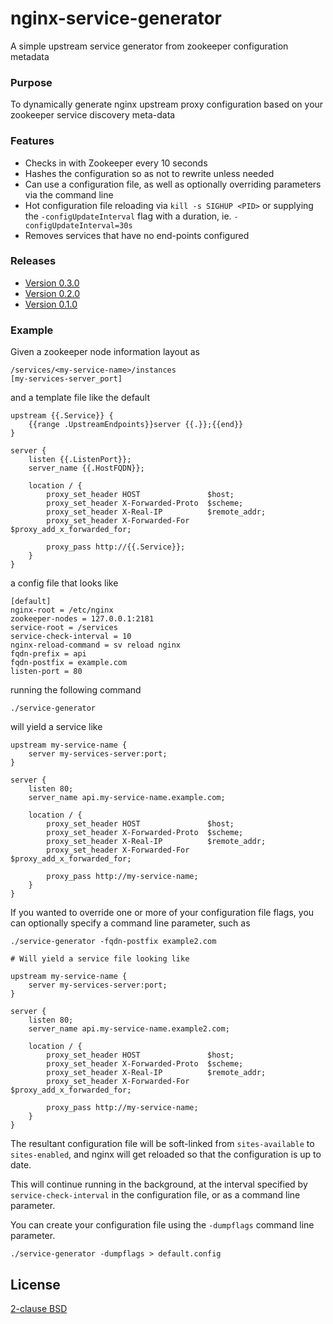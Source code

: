 # nginx-service-generator
A simple upstream service generator from zookeeper configuration metadata

### Purpose

To dynamically generate nginx upstream proxy configuration based on your zookeeper service discovery meta-data

### Features

* Checks in with Zookeeper every 10 seconds
* Hashes the configuration so as not to rewrite unless needed
* Can use a configuration file, as well as optionally overriding parameters via the command line
* Hot configuration file reloading via `kill -s SIGHUP <PID>` or supplying the `-configUpdateInterval` flag with a duration, ie. `-configUpdateInterval=30s`
* Removes services that have no end-points configured

### Releases

* [Version 0.3.0](releases/tag/v0.3.0)
* [Version 0.2.0](releases/tag/v0.2.0)
* [Version 0.1.0](releases/tag/v0.1.0)

### Example

Given a zookeeper node information layout as
```
/services/<my-service-name>/instances
[my-services-server_port]
```
and a template file like the default
```
upstream {{.Service}} {
    {{range .UpstreamEndpoints}}server {{.}};{{end}}
}

server {
    listen {{.ListenPort}};
    server_name {{.HostFQDN}};

    location / {
        proxy_set_header HOST               $host;
        proxy_set_header X-Forwarded-Proto  $scheme;
        proxy_set_header X-Real-IP          $remote_addr;
        proxy_set_header X-Forwarded-For    $proxy_add_x_forwarded_for;

        proxy_pass http://{{.Service}};
    }
}
```
a config file that looks like
```
[default]
nginx-root = /etc/nginx
zookeeper-nodes = 127.0.0.1:2181
service-root = /services
service-check-interval = 10
nginx-reload-command = sv reload nginx
fqdn-prefix = api
fqdn-postfix = example.com
listen-port = 80
```
running the following command
```
./service-generator
```
will yield a service like
```
upstream my-service-name {
    server my-services-server:port;
}

server {
    listen 80;
    server_name api.my-service-name.example.com;

    location / {
        proxy_set_header HOST               $host;
        proxy_set_header X-Forwarded-Proto  $scheme;
        proxy_set_header X-Real-IP          $remote_addr;
        proxy_set_header X-Forwarded-For    $proxy_add_x_forwarded_for;

        proxy_pass http://my-service-name;
    }
}
```

If you wanted to override one or more of your configuration file flags, you can optionally specify a command line parameter, such as
```
./service-generator -fqdn-postfix example2.com

# Will yield a service file looking like

upstream my-service-name {
    server my-services-server:port;
}

server {
    listen 80;
    server_name api.my-service-name.example2.com;

    location / {
        proxy_set_header HOST               $host;
        proxy_set_header X-Forwarded-Proto  $scheme;
        proxy_set_header X-Real-IP          $remote_addr;
        proxy_set_header X-Forwarded-For    $proxy_add_x_forwarded_for;

        proxy_pass http://my-service-name;
    }
}
```

The resultant configuration file will be soft-linked from `sites-available` to `sites-enabled`, and nginx will get reloaded so that the configuration is up to date.

This will continue running in the background, at the interval specified by `service-check-interval` in the configuration file, or as a command line parameter.

You can create your configuration file using the `-dumpflags` command line parameter.
```
./service-generator -dumpflags > default.config
```

## License

[2-clause BSD](LICENSE)
